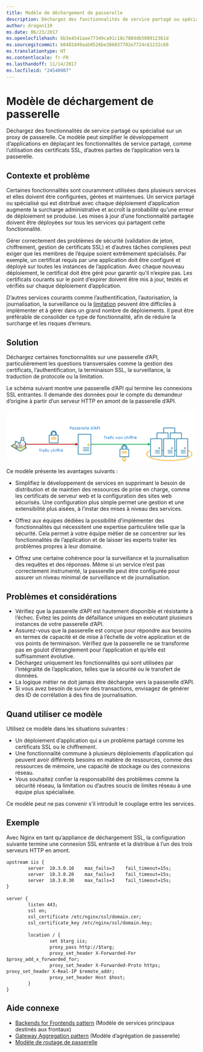 ```yaml
---
title: Modèle de déchargement de passerelle
description: Déchargez des fonctionnalités de service partagé ou spécialisé sur un proxy de passerelle.
author: dragon119
ms.date: 06/23/2017
ms.openlocfilehash: 6b3e4541aae77349ca91c18c788ddb508912361d
ms.sourcegitcommit: b0482d49aab0526be386837702e7724c61232c60
ms.translationtype: HT
ms.contentlocale: fr-FR
ms.lasthandoff: 11/14/2017
ms.locfileid: "24540007"
---
```

# <a name="gateway-offloading-pattern"></a>Modèle de déchargement de passerelle

Déchargez des fonctionnalités de service partagé ou spécialisé sur un proxy de passerelle. Ce modèle peut simplifier le développement d’applications en déplaçant les fonctionnalités de service partagé, comme l’utilisation des certificats SSL, d’autres parties de l’application vers la passerelle.

## <a name="context-and-problem"></a>Contexte et problème

Certaines fonctionnalités sont couramment utilisées dans plusieurs services et elles doivent être configurées, gérées et maintenues. Un service partagé ou spécialisé qui est distribué avec chaque déploiement d’application augmente la surcharge administrative et accroît la probabilité qu’une erreur de déploiement se produise. Les mises à jour d’une fonctionnalité partagée doivent être déployées sur tous les services qui partagent cette fonctionnalité.

Gérer correctement des problèmes de sécurité (validation de jeton, chiffrement, gestion de certificats SSL) et d’autres tâches complexes peut exiger que les membres de l’équipe soient extrêmement spécialisés. Par exemple, un certificat requis par une application doit être configuré et déployé sur toutes les instances de l’application. Avec chaque nouveau déploiement, le certificat doit être géré pour garantir qu’il n’expire pas. Les certificats courants sur le point d’expirer doivent être mis à jour, testés et vérifiés sur chaque déploiement d’application.

D’autres services courants comme l’authentification, l’autorisation, la journalisation, la surveillance ou la [limitation](./throttling.md) peuvent être difficiles à implémenter et à gérer dans un grand nombre de déploiements. Il peut être préférable de consolider ce type de fonctionnalité, afin de réduire la surcharge et les risques d’erreurs.

## <a name="solution"></a>Solution

Déchargez certaines fonctionnalités sur une passerelle d’API, particulièrement les questions transversales comme la gestion des certificats, l’authentification, la terminaison SSL, la surveillance, la traduction de protocole ou la limitation. 

Le schéma suivant montre une passerelle d’API qui termine les connexions SSL entrantes. Il demande des données pour le compte du demandeur d’origine à partir d’un serveur HTTP en amont de la passerelle d’API.

 ![](./_images/gateway-offload.png)
 
Ce modèle présente les avantages suivants :

- Simplifiez le développement de services en supprimant le besoin de distribution et de maintien des ressources de prise en charge, comme les certificats de serveur web et la configuration des sites web sécurisés. Une configuration plus simple permet une gestion et une extensibilité plus aisées, à l’instar des mises à niveau des services.

- Offrez aux équipes dédiées la possibilité d’implémenter des fonctionnalités qui nécessitent une expertise particulière telle que la sécurité. Cela permet à votre équipe métier de se concentrer sur les fonctionnalités de l’application et de laisser les experts traiter les problèmes propres à leur domaine.

- Offrez une certaine cohérence pour la surveillance et la journalisation des requêtes et des réponses. Même si un service n’est pas correctement instrumenté, la passerelle peut être configurée pour assurer un niveau minimal de surveillance et de journalisation.

## <a name="issues-and-considerations"></a>Problèmes et considérations

- Vérifiez que la passerelle d’API est hautement disponible et résistante à l’échec. Évitez les points de défaillance uniques en exécutant plusieurs instances de votre passerelle d’API. 
- Assurez-vous que la passerelle est conçue pour répondre aux besoins en termes de capacité et de mise à l’échelle de votre application et de vos points de terminaison. Vérifiez que la passerelle ne se transforme pas en goulot d’étranglement pour l’application et qu’elle est suffisamment évolutive.
- Déchargez uniquement les fonctionnalités qui sont utilisées par l’intégralité de l’application, telles que la sécurité ou le transfert de données.
- La logique métier ne doit jamais être déchargée vers la passerelle d’API. 
- Si vous avez besoin de suivre des transactions, envisagez de générer des ID de corrélation à des fins de journalisation.

## <a name="when-to-use-this-pattern"></a>Quand utiliser ce modèle

Utilisez ce modèle dans les situations suivantes :

- Un déploiement d’application qui a un problème partagé comme les certificats SSL ou le chiffrement.
- Une fonctionnalité commune à plusieurs déploiements d’application qui peuvent avoir différents besoins en matière de ressources, comme des ressources de mémoire, une capacité de stockage ou des connexions réseau.
- Vous souhaitez confier la responsabilité des problèmes comme la sécurité réseau, la limitation ou d’autres soucis de limites réseau à une équipe plus spécialisée.

Ce modèle peut ne pas convenir s’il introduit le couplage entre les services.

## <a name="example"></a>Exemple

Avec Nginx en tant qu’appliance de déchargement SSL, la configuration suivante termine une connexion SSL entrante et la distribue à l’un des trois serveurs HTTP en amont.

```
upstream iis {
        server  10.3.0.10    max_fails=3    fail_timeout=15s;
        server  10.3.0.20    max_fails=3    fail_timeout=15s;
        server  10.3.0.30    max_fails=3    fail_timeout=15s;
}

server {
        listen 443;
        ssl on;
        ssl_certificate /etc/nginx/ssl/domain.cer;
        ssl_certificate_key /etc/nginx/ssl/domain.key;

        location / {
                set $targ iis;
                proxy_pass http://$targ;
                proxy_set_header X-Forwarded-For $proxy_add_x_forwarded_for;
                proxy_set_header X-Forwarded-Proto https;
proxy_set_header X-Real-IP $remote_addr;
                proxy_set_header Host $host;
        }
}
```

## <a name="related-guidance"></a>Aide connexe

- [Backends for Frontends pattern](./backends-for-frontends.md) (Modèle de services principaux destinés aux frontaux)
- [Gateway Aggregation pattern](./gateway-aggregation.md) (Modèle d’agrégation de passerelle)
- [Modèle de routage de passerelle](./gateway-routing.md)

